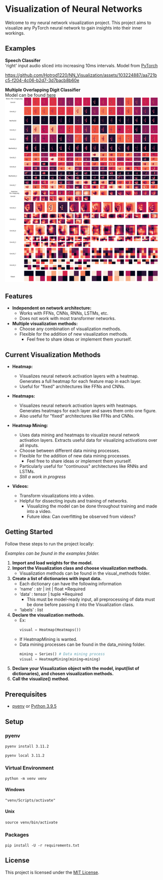 # Visualization of Neural Networks

Welcome to my neural network visualization project. This project aims to visualize any PyTorch neural network to gain insights into their inner workings.

## Examples
**Speech Classifer**<br />
'right' input audio sliced into increasing 10ms intervals. Model from [PyTorch](https://pytorch.org/tutorials/intermediate/speech_command_classification_with_torchaudio_tutorial.html)

https://github.com/Hotrod1220/NN_Visualization/assets/103224887/aa721bc5-f204-4c06-b2d7-3d7bacb8b60e

**Multiple Overlapping Digit Classifier**<br />
Model can be found [here](https://github.com/braycarlson/thesis)
<br />
<img src="images/cassd1.png" alt="Example Overlapping Digits 1" width="500"/>
<img src="images/cassd2.png" alt="Example Overlapping Digits 2" width="500"/>

## Features

- **Independent on network architecture:**
    - Works with FFNs, CNNs, RNNs, LSTMs, etc.
    - Does not work with most transformer networks.
- **Multiple visualization methods:**
    - Choose any combination of visualization methods.
    - Flexible for the addition of new visualization methods.
        - Feel free to share ideas or implement them yourself.
  
## Current Visualization Methods

- **Heatmap:**
  - Visualizes neural network activation layers with a heatmap. Generates a full heatmap for each feature map in each layer.
  - Useful for "fixed" architectures like FFNs and CNNs.
  
- **Heatmaps:**
  - Visualizes neural network activation layers with heatmaps. Generates heatmaps for each layer and saves them onto one figure.
  - Also useful for "fixed" architectures like FFNs and CNNs.
  
- **Heatmap Mining:**
  - Uses data mining and heatmaps to visualize neural network activation layers. Extracts useful data for visualizing activations over all inputs.
  - Choose between different data mining processes.
  - Flexible for the addition of new data mining processes.
    - Feel free to share ideas or implement them yourself.
  - Particularly useful for "continuous" architectures like RNNs and LSTMs.
  - *Still a work in progress*
  
- **Videos:**
  - Transform visualizations into a video.
  - Helpful for dissecting inputs and training of networks.
    - Visualizing the model can be done throughout training and made into a video.
    - Future idea: Can overfitting be observed from videos?

## Getting Started
Follow these steps to run the project locally:

*Examples can be found in the examples folder.*

1. **Import and load weights for the model.**
2. **Import the Visualization class and choose visualization methods.**
    - Visualization methods can be found in the visual_methods folder.
3. **Create a list of dictionaries with input data.**
    - Each dictionary can have the following information
    - ‘name’ : str | int | float *Required
    - ‘data’ : tensor | tuple *Required
        - This must be model-ready input, all preprocessing of data must be done before passing it into the Visualization class.
    - ‘labels’ : list
4. **Declare the visualization methods.**
   - Ex: 
        ```python
        visual = Heatmap(Heatmaps())
        ```
   - If HeatmapMining is wanted.
    - Data mining processes can be found in the data_mining folder.
        ```python
        mining = Series() # Data mining process
        visual = HeatmapMining(mining=mining)
        ```
5. **Declare your Visualization object with the model, input(list of dictionaries), and chosen visualization methods.**
6. **Call the visualize() method.**


## Prerequisites

* [pyenv](https://github.com/pyenv/pyenv) or [Python 3.9.5](https://www.python.org/downloads/)


## Setup

### pyenv

```
pyenv install 3.11.2
```

```
pyenv local 3.11.2
```

### Virtual Environment

```
python -m venv venv
```

#### Windows

```
"venv/Scripts/activate"
```

#### Unix

```
source venv/bin/activate
```

### Packages

```
pip install -U -r requirements.txt
```

## License

This project is licensed under the [MIT License](LICENSE).
